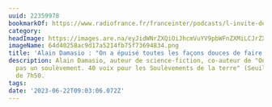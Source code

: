 ```yaml
---
uuid: 22359978
bookmarkOf: https://www.radiofrance.fr/franceinter/podcasts/l-invite-de-7h50/l-invite-de-7h50-du-lundi-19-juin-2023-7433000
category: 
headImage: https://images.are.na/eyJidWNrZXQiOiJhcmVuYV9pbWFnZXMiLCJrZXkiOiIyMjM1OTk3OC9vcmlnaW5hbF82NGQ0MDI1OGFjOWQxN2E1MjE0ZmI3NWY3MzY5NDgzNC5wbmciLCJlZGl0cyI6eyJyZXNpemUiOnsid2lkdGgiOjEyMDAsImhlaWdodCI6MTIwMCwiZml0IjoiaW5zaWRlIiwid2l0aG91dEVubGFyZ2VtZW50Ijp0cnVlfSwid2VicCI6eyJxdWFsaXR5Ijo5MH0sImpwZWciOnsicXVhbGl0eSI6OTB9LCJyb3RhdGUiOm51bGx9fQ==?bc=0
imageName: 64d40258ac9d17a5214fb75f73694834.png
title: 'Alain Damasio : "On a épuisé toutes les façons douces de faire les choses"'
description: Alain Damasio, auteur de science-fiction, co-auteur de "On ne dissout
  pas un soulèvement. 40 voix pour les Soulèvements de la terre" (Seuil), est l'invité
  de 7h50.
tags: 
date: '2023-06-22T09:03:06.072Z'
---
```

